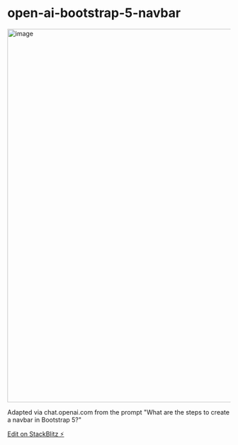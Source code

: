 # open-ai-bootstrap-5-navbar

<img width="843" alt="image" src="https://user-images.githubusercontent.com/2646053/205058385-c9d051fb-2cfd-4e27-9104-7e75b803a399.png">

Adapted via chat.openai.com from the prompt "What are the steps to create a navbar in Bootstrap 5?"

[Edit on StackBlitz ⚡️](https://stackblitz.com/edit/open-ai-bootstrap-5-navbar)
